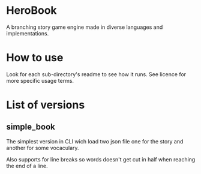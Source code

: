 # HeroBook

A branching story game engine made in diverse languages and implementations.

# How to use

Look for each sub-directory's readme to see how it runs.
See licence for more specific usage terms.

# List of versions
## simple_book
The simplest version in CLI wich load two json file one for the story and another for
some vocaculary.

Also supports for line breaks so words doesn't get cut in half when reaching the
end of a line.

